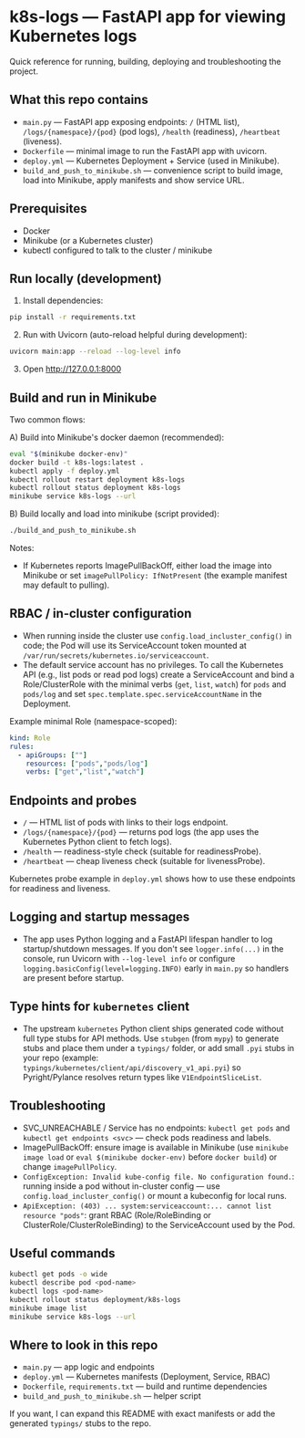 # k8s-logs — FastAPI app for viewing Kubernetes logs

Quick reference for running, building, deploying and troubleshooting the project.

## What this repo contains
- `main.py` — FastAPI app exposing endpoints: `/` (HTML list), `/logs/{namespace}/{pod}` (pod logs), `/health` (readiness), `/heartbeat` (liveness).
- `Dockerfile` — minimal image to run the FastAPI app with uvicorn.
- `deploy.yml` — Kubernetes Deployment + Service (used in Minikube).
- `build_and_push_to_minikube.sh` — convenience script to build image, load into Minikube, apply manifests and show service URL.

## Prerequisites
- Docker
- Minikube (or a Kubernetes cluster)
- kubectl configured to talk to the cluster / minikube

## Run locally (development)
1. Install dependencies:
```bash
pip install -r requirements.txt
```
2. Run with Uvicorn (auto-reload helpful during development):
```bash
uvicorn main:app --reload --log-level info
```
3. Open http://127.0.0.1:8000

## Build and run in Minikube
Two common flows:

A) Build into Minikube's docker daemon (recommended):
```bash
eval "$(minikube docker-env)"
docker build -t k8s-logs:latest .
kubectl apply -f deploy.yml
kubectl rollout restart deployment k8s-logs
kubectl rollout status deployment k8s-logs
minikube service k8s-logs --url
```

B) Build locally and load into minikube (script provided):
```bash
./build_and_push_to_minikube.sh
```

Notes:
- If Kubernetes reports ImagePullBackOff, either load the image into Minikube or set `imagePullPolicy: IfNotPresent` (the example manifest may default to pulling).

## RBAC / in-cluster configuration
- When running inside the cluster use `config.load_incluster_config()` in code; the Pod will use its ServiceAccount token mounted at `/var/run/secrets/kubernetes.io/serviceaccount`.
- The default service account has no privileges. To call the Kubernetes API (e.g., list pods or read pod logs) create a ServiceAccount and bind a Role/ClusterRole with the minimal verbs (`get`, `list`, `watch`) for `pods` and `pods/log` and set `spec.template.spec.serviceAccountName` in the Deployment.

Example minimal Role (namespace-scoped):
```yaml
kind: Role
rules:
  - apiGroups: [""]
    resources: ["pods","pods/log"]
    verbs: ["get","list","watch"]
```

## Endpoints and probes
- `/` — HTML list of pods with links to their logs endpoint.
- `/logs/{namespace}/{pod}` — returns pod logs (the app uses the Kubernetes Python client to fetch logs).
- `/health` — readiness-style check (suitable for readinessProbe).
- `/heartbeat` — cheap liveness check (suitable for livenessProbe).

Kubernetes probe example in `deploy.yml` shows how to use these endpoints for readiness and liveness.

## Logging and startup messages
- The app uses Python logging and a FastAPI lifespan handler to log startup/shutdown messages. If you don't see `logger.info(...)` in the console, run Uvicorn with `--log-level info` or configure `logging.basicConfig(level=logging.INFO)` early in `main.py` so handlers are present before startup.

## Type hints for `kubernetes` client
- The upstream `kubernetes` Python client ships generated code without full type stubs for API methods. Use `stubgen` (from `mypy`) to generate stubs and place them under a `typings/` folder, or add small `.pyi` stubs in your repo (example: `typings/kubernetes/client/api/discovery_v1_api.pyi`) so Pyright/Pylance resolves return types like `V1EndpointSliceList`.

## Troubleshooting
- SVC_UNREACHABLE / Service has no endpoints: `kubectl get pods` and `kubectl get endpoints <svc>` — check pods readiness and labels.
- ImagePullBackOff: ensure image is available in Minikube (use `minikube image load` or `eval $(minikube docker-env)` before `docker build`) or change `imagePullPolicy`.
- `ConfigException: Invalid kube-config file. No configuration found.`: running inside a pod without in-cluster config — use `config.load_incluster_config()` or mount a kubeconfig for local runs.
- `ApiException: (403) ... system:serviceaccount:... cannot list resource "pods"`: grant RBAC (Role/RoleBinding or ClusterRole/ClusterRoleBinding) to the ServiceAccount used by the Pod.

## Useful commands
```bash
kubectl get pods -o wide
kubectl describe pod <pod-name>
kubectl logs <pod-name>
kubectl rollout status deployment/k8s-logs
minikube image list
minikube service k8s-logs --url
```

## Where to look in this repo
- `main.py` — app logic and endpoints
- `deploy.yml` — Kubernetes manifests (Deployment, Service, RBAC)
- `Dockerfile`, `requirements.txt` — build and runtime dependencies
- `build_and_push_to_minikube.sh` — helper script

If you want, I can expand this README with exact manifests or add the generated `typings/` stubs to the repo.
